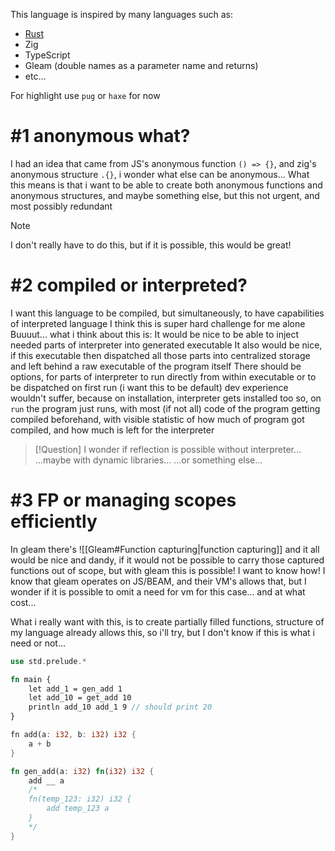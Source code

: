 This language is inspired by many languages such as:
- [Rust](inspirations/Rust)
- Zig
- TypeScript
- Gleam (double names as a parameter name and returns)
- etc...

For highlight use `pug` or `haxe` for now


# #1 anonymous what?
I had an idea that came from JS's anonymous function `() => {}`, and zig's anonymous structure `.{}`, i wonder what else can be anonymous...
What this means is that i want to be able to create both anonymous functions and anonymous structures, and maybe something else, but this not urgent, and most possibly redundant
> [!Note]
> I don't really have to do this, but if it is possible, this would be great!

# #2 compiled or interpreted?
I want this language to be compiled, but simultaneously, to have capabilities of interpreted language
I think this is super hard challenge for me alone
Buuuut... what i think about this is:
It would be nice to be able to inject needed parts of interpreter into generated executable
It also would be nice, if this executable then dispatched all those parts into centralized storage and left behind a raw executable of the program itself
There should be options, for parts of interpreter to run directly from within executable or to be dispatched on first run (i want this to be default)
dev experience wouldn't suffer, because on installation, interpreter gets installed too
so, on `run` the program just runs, with most (if not all) code of the program getting compiled beforehand, with visible statistic of how much of program got compiled, and how much is left for the interpreter
> [!Question]
> I wonder if reflection is possible without interpreter...
> ...maybe with dynamic libraries... 
> ...or something else...

# #3 FP or managing scopes efficiently
In gleam there's ![[Gleam#Function capturing|function capturing]]
and it all would be nice and dandy, if it would not be possible to carry those captured functions out of scope, but with gleam this is possible! I want to know how!
I know that gleam operates on JS/BEAM, and their VM's allows that, but I wonder if it is possible to omit a need for vm for this case... and at what cost...

What i really want with this, is to create partially filled functions, structure of my language already allows this, so i'll try, but I don't know if this is what i need or not...

```rust
use std.prelude.*

fn main {
	let add_1 = gen_add 1
	let add_10 = get_add 10
	println add_10 add_1 9 // should print 20
}

fn add(a: i32, b: i32) i32 {
	a + b
}

fn gen_add(a: i32) fn(i32) i32 {
	add __ a
	/* 
	fn(temp_123: i32) i32 {
		add temp_123 a
	}
	*/
}
```
